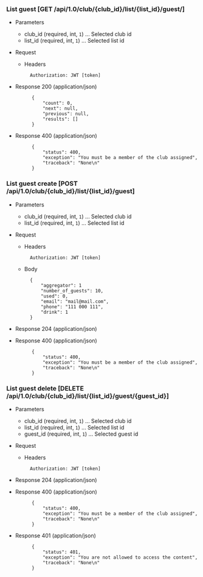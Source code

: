### List guest [GET /api/1.0/club/{club_id}/list/{list_id}/guest/]

+ Parameters
    + club_id (required, int, `1`) ... Selected club id
    + list_id (required, int, `1`) ... Selected list id

+ Request
    + Headers

            Authorization: JWT [token]

+ Response 200 (application/json)

            {
                "count": 0,
                "next": null,
                "previous": null,
                "results": []
            }

+ Response 400 (application/json)

            {
                "status": 400,
                "exception": "You must be a member of the club assigned",
                "traceback": "None\n"
            }

### List guest create [POST /api/1.0/club/{club_id}/list/{list_id}/guest]

+ Parameters
    + club_id (required, int, `1`) ... Selected club id
    + list_id (required, int, `1`) ... Selected list id

+ Request
    + Headers

            Authorization: JWT [token]
            
    + Body

            {
                "aggregator": 1
                "number_of_guests": 10,
                "used": 0,
                "email": "mail@mail.com",
                "phone": "111 000 111",
                "drink": 1
            }

+ Response 204 (application/json)

+ Response 400 (application/json)

            {
                "status": 400,
                "exception": "You must be a member of the club assigned",
                "traceback": "None\n"
            }

### List guest delete [DELETE /api/1.0/club/{club_id}/list/{list_id}/guest/{guest_id}]

+ Parameters
    + club_id (required, int, `1`) ... Selected club id
    + list_id (required, int, `1`) ... Selected list id
    + guest_id (required, int, `1`) ... Selected guest id

+ Request
    + Headers

            Authorization: JWT [token]
    
+ Response 204 (application/json)

+ Response 400 (application/json)

            {
                "status": 400,
                "exception": "You must be a member of the club assigned",
                "traceback": "None\n"
            }

+ Response 401 (application/json)

            {
                "status": 401,
                "exception": "You are not allowed to access the content",
                "traceback": "None\n"
            }
